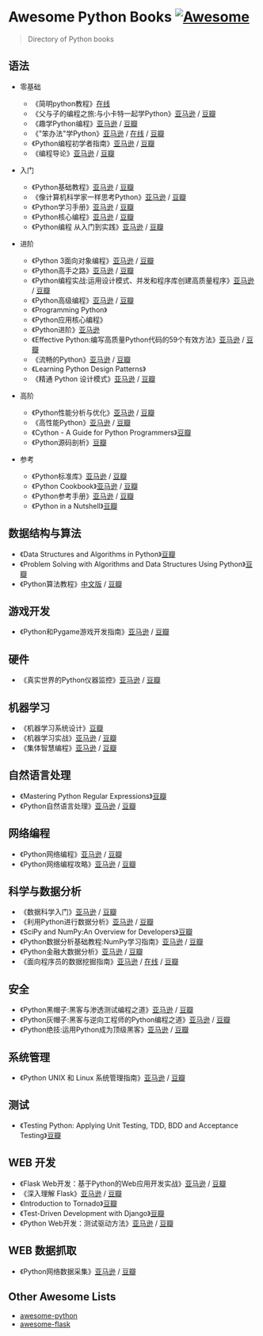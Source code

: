 # Awesome Python Books [![Awesome](https://cdn.rawgit.com/sindresorhus/awesome/d7305f38d29fed78fa85652e3a63e154dd8e8829/media/badge.svg)](https://github.com/sindresorhus/awesome)

> Directory of Python books

## 语法
- 零基础
    - 《简明python教程》[在线](http://wiki.jikexueyuan.com/project/simple-python-course/)
    - 《父与子的编程之旅:与小卡特一起学Python》[亚马逊](https://www.amazon.cn/dp/B00PG0MMLO) / [豆瓣](https://book.douban.com/subject/26005639/)
    - 《趣学Python编程》[亚马逊](https://www.amazon.cn/dp/B00IM56I5Q) / [豆瓣](https://book.douban.com/subject/25837145/)
    - 《"笨办法"学Python》[亚马逊](https://www.amazon.cn/dp/B00P6OJ0TC) / [在线](https://flyouting.gitbooks.io/learn-python-the-hard-way-cn/content/) / [豆瓣](https://book.douban.com/subject/26264642/)
    - 《Python编程初学者指南》[亚马逊](https://www.amazon.cn/dp/B00OZVSJAS/) / [豆瓣](https://book.douban.com/subject/26287445/)
    - 《编程导论》[亚马逊](https://www.amazon.cn/dp/B00W34DZ1M) / [豆瓣](https://book.douban.com/subject/26368668/)

- 入门
    - 《Python基础教程》[亚马逊](https://www.amazon.cn/dp/B00KAFX65Q) / [豆瓣](https://book.douban.com/subject/25880388/)
    - 《像计算机科学家一样思考Python》[亚马逊](https://www.amazon.cn/dp/B01ION3W54/) / [豆瓣](https://book.douban.com/subject/26870407/)
    - 《Python学习手册》[亚马逊](https://www.amazon.cn/dp/B004TUJ7A6) / [豆瓣](https://book.douban.com/subject/6049132/)
    - 《Python核心编程》[亚马逊](https://www.amazon.cn/Python/dp/B01FQAS0KK) / [豆瓣](https://book.douban.com/subject/26801374/)
    - 《Python编程 从入门到实践》[亚马逊](https://www.amazon.cn/dp/B01ION3VWI/) / [豆瓣](https://book.douban.com/subject/26829016/)

- 进阶
    - 《Python 3面向对象编程》[亚马逊](https://www.amazon.cn/dp/B010MG1S84) / [豆瓣](https://book.douban.com/subject/26468916/)
    - 《Python高手之路》[亚马逊](https://www.amazon.cn/dp/B00X65PEFC) / [豆瓣](https://book.douban.com/subject/26389274/)
    - 《Python编程实战:运用设计模式、并发和程序库创建高质量程序》[亚马逊](https://www.amazon.cn/dp/B00MHDPIJ6) / [豆瓣](https://book.douban.com/subject/25955274/)
    - 《Python高级编程》[亚马逊](https://book.douban.com/subject/4212921/) / [豆瓣](https://book.douban.com/subject/27133480/)
    - 《Programming Python》
    - 《Python应用核心编程》
    - 《Python进阶》[亚马逊](https://eastlakeside.gitbooks.io/interpy-zh/content/)
    - 《Effective Python:编写高质量Python代码的59个有效方法》[亚马逊](https://www.amazon.cn/dp/B01ASI36QS) / [豆瓣](https://book.douban.com/subject/26709315/)
    - 《流畅的Python》[亚马逊](https://www.amazon.cn/dp/B072HMKKPG) / [豆瓣](https://book.douban.com/subject/27028517/)
    - 《Learning Python Design Patterns》
    - 《精通 Python 设计模式》[亚马逊](https://www.amazon.cn/dp/B01ION3VW8) / [豆瓣](https://book.douban.com/subject/26829015/)

- 高阶
    - 《Python性能分析与优化》[亚马逊](https://www.amazon.cn/dp/B01HB0KNCG) / [豆瓣](https://book.douban.com/subject/26819420/)
    - 《高性能Python》[亚马逊](https://www.amazon.cn/dp/B072RBY4M5) / [豆瓣](https://book.douban.com/subject/27064848/)
    - 《Cython - A Guide for Python Programmers》[豆瓣](https://book.douban.com/subject/26250831/)
    - 《Python源码剖析》[豆瓣](https://book.douban.com/subject/3117898/)

- 参考
    - 《Python标准库》[亚马逊](https://book.douban.com/subject/10773324/) / [豆瓣](https://book.douban.com/subject/10773324/)
    - 《Python Cookbook》[亚马逊](https://www.amazon.cn/dp/B00WKR1OKG) / [豆瓣](https://book.douban.com/subject/26381341/)
    - 《Python参考手册》[亚马逊](https://book.douban.com/subject/5401851/) / [豆瓣](https://book.douban.com/subject/5401851/)
    - 《Python in a Nutshell》[豆瓣](https://book.douban.com/subject/1845309/)

## 数据结构与算法
- 《Data Structures and Algorithms in Python》[豆瓣](https://book.douban.com/subject/10607365/)
- 《Problem Solving with Algorithms and Data Structures Using Python》[豆瓣](https://book.douban.com/subject/21325184/)
- 《Python算法教程》[中文版](https://www.amazon.cn/dp/B019NB0VCI) / [豆瓣](https://book.douban.com/subject/26699412/)

## 游戏开发
- 《Python和Pygame游戏开发指南》[亚马逊](https://www.amazon.cn/dp/B019IZ6ZWO) / [豆瓣](https://book.douban.com/subject/26702574/)

## 硬件
- 《真实世界的Python仪器监控》[亚马逊](https://book.douban.com/subject/20773481/) / [豆瓣](https://book.douban.com/subject/20773481/)

## 机器学习
- 《机器学习系统设计》[豆瓣](https://book.douban.com/subject/25899625/)
- 《机器学习实战》[亚马逊](https://www.amazon.cn/dp/B00D747PTK) / [豆瓣](https://book.douban.com/subject/24703171/)
- 《集体智慧编程》[亚马逊](https://www.amazon.cn/dp/B00UI93JD8) / [豆瓣](https://book.douban.com/subject/3288908/)

## 自然语言处理
- 《Mastering Python Regular Expressions》[豆瓣](https://book.douban.com/subject/25910720/)
- 《Python自然语言处理》[亚马逊](https://www.amazon.cn/dp/B00L7IV7C4) / [豆瓣](https://book.douban.com/subject/5336893/)

## 网络编程
- 《Python网络编程》[亚马逊](https://www.amazon.cn/dp/B01LXK2W32) / [豆瓣](https://book.douban.com/subject/26869212/)
- 《Python网络编程攻略》[亚马逊](https://www.amazon.cn/dp/B00PUP2IWS) / [豆瓣](https://book.douban.com/subject/26230343/)

## 科学与数据分析
- 《数据科学入门》[亚马逊](https://www.amazon.cn/dp/B01DLBQPQC) / [豆瓣](https://book.douban.com/subject/26741078/)
- 《利用Python进行数据分析》[亚马逊](https://www.amazon.cn/dp/B00GHGZLWS) / [豆瓣](https://book.douban.com/subject/25779298/)
- 《SciPy and NumPy:An Overview for Developers》[豆瓣](https://book.douban.com/subject/10561724/)
- 《Python数据分析基础教程:NumPy学习指南》[亚马逊](https://www.amazon.cn/dp/B00HLA8U86) / [豆瓣](https://book.douban.com/subject/25798462/)
- 《Python金融大数据分析》[亚马逊](https://www.amazon.cn/dp/B0182K8YMA) / [豆瓣](https://book.douban.com/subject/26670241/)
- 《面向程序员的数据挖掘指南》[亚马逊](https://www.amazon.cn/dp/B017QWR6BU) / [在线](http://dataminingguide.books.yourtion.com) / [豆瓣](https://book.douban.com/subject/26652166)

## 安全
- 《Python黑帽子:黑客与渗透测试编程之道》[亚马逊](https://www.amazon.cn/dp/B013KKCLE4) / [豆瓣](https://book.douban.com/subject/26590145/)
- 《Python灰帽子:黑客与逆向工程师的Python编程之道》[亚马逊](https://book.douban.com/subject/6025284/) / [豆瓣](https://book.douban.com/subject/6025284/)
- 《Python绝技:运用Python成为顶级黑客》[亚马逊](https://www.amazon.cn/dp/B019ZRGBVU) / [豆瓣](https://book.douban.com/subject/26702570/)

## 系统管理
- 《Python UNIX 和 Linux 系统管理指南》[亚马逊](https://book.douban.com/subject/4031965/) / [豆瓣](https://book.douban.com/subject/4031965/)

## 测试
- 《Testing Python: Applying Unit Testing, TDD, BDD and Acceptance Testing》[豆瓣](https://book.douban.com/subject/25953479/)

## WEB 开发
- 《Flask Web开发：基于Python的Web应用开发实战》[亚马逊](https://www.amazon.cn/dp/B00QT2TQCG) / [豆瓣](https://book.douban.com/subject/26274202/)
- 《深入理解 Flask》[亚马逊](https://www.amazon.cn/dp/B01IA9I2I4) / [豆瓣](https://book.douban.com/subject/26838547/)
- 《Introduction to Tornado》[豆瓣](https://book.douban.com/subject/7906788/)
- 《Test-Driven Development with Django》[豆瓣](https://book.douban.com/subject/26608104/)
- 《Python Web开发：测试驱动方法》[亚马逊](https://www.amazon.cn/dp/B016I9T8SQ) / [豆瓣](https://book.douban.com/subject/26640135/)

## WEB 数据抓取
- 《Python网络数据采集》[亚马逊](https://www.amazon.cn/dp/B01DU8CXJ4) / [豆瓣](https://book.douban.com/subject/26740503/)

## Other Awesome Lists
- [awesome-python](https://github.com/vinta/awesome-python)
- [awesome-flask](https://github.com/humiaozuzu/awesome-flask)
